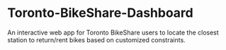 # Toronto-BikeShare-Dashboard
An interactive web app for Toronto BikeShare users to locate the closest station to return/rent bikes based on customized constraints.